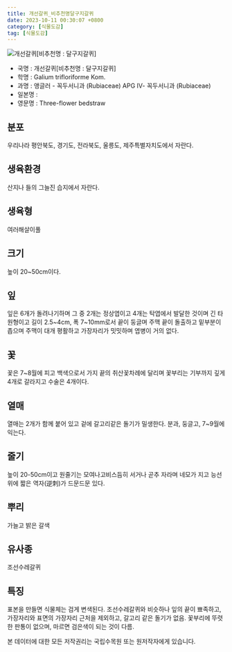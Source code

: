 ```yaml
---
title: 개선갈퀴_비추천명달구지갈퀴
date: 2023-10-11 00:30:07 +0800
category: [식물도감]
tag: [식물도감]
---
```




![개선갈퀴[비추천명 : 달구지갈퀴]](/fileUpload/plants/basic/Rubiaceae/Galium/18098/18098_3_th2.jpg)
- 국명 : 개선갈퀴[비추천명 : 달구지갈퀴]
- 학명 : Galium trifloriforme Kom.
- 과명 : 앵글러 - 꼭두서니과 (Rubiaceae) APG Ⅳ- 꼭두서니과 (Rubiaceae)
- 일본명 : 
- 영문명 : Three-flower bedstraw


## 분포
우리나라 평안북도, 경기도, 전라북도, 울릉도, 제주특별자치도에서 자란다.
## 생육환경
산지나 들의 그늘진 습지에서 자란다.
## 생육형
여러해살이풀
## 크기
높이 20~50cm이다.
## 잎
잎은 6개가 돌려나기하며 그 중 2개는 정상엽이고 4개는 탁엽에서 발달한 것이며 긴 타원형이고 길이 2.5~4cm, 폭 7~10mm로서 끝이 둥글며 주맥 끝이 돌출하고 밑부분이 좁으며 주맥이 대개 평활하고 가장자리가 밋밋하며 엽병이 거의 없다.
## 꽃
꽃은 7~8월에 피고 백색으로서 가지 끝의 취산꽃차례에 달리며 꽃부리는 기부까지 깊게 4개로 갈라지고 수술은 4개이다.
## 열매
열매는 2개가 함께 붙어 있고 겉에 갈고리같은 돌기가 밀생한다. 분과, 둥글고, 7~9월에 익는다. 
## 줄기
높이 20-50cm이고 원줄기는 모여나고비스듬히 서거나 곧추 자라며 네모가 지고 능선위에 짧은 역자(逆刺)가 드문드문 있다.
## 뿌리
가늘고 밝은 갈색
## 유사종
조선수레갈퀴
## 특징
표본을 만들면 식물체는 검게 변색된다. 조선수레갈퀴와 비슷하나 잎의 끝이 뾰족하고, 가장자리와 표면의 가장자리 근처을 제외하고, 갈고리 같은 돌기가 없음. 꽃부리에 뚜렷한 판통이 없으며, 마르면 검은색이 되는 것이 다름.






본 데이터에 대한 모든 저작권리는 국립수목원 또는 원저작자에게 있습니다.
